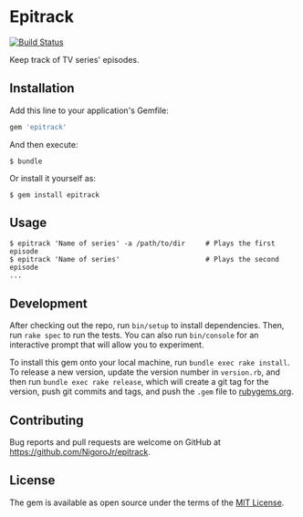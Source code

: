# Epitrack

[![Build Status](https://travis-ci.org/NigoroJr/epitrack.svg?branch=master)](https://travis-ci.org/NigoroJr/epitrack)

Keep track of TV series' episodes.

## Installation

Add this line to your application's Gemfile:

```ruby
gem 'epitrack'
```

And then execute:

    $ bundle

Or install it yourself as:

    $ gem install epitrack

## Usage

```console
$ epitrack 'Name of series' -a /path/to/dir     # Plays the first episode
$ epitrack 'Name of series'                     # Plays the second episode
...
```

## Development

After checking out the repo, run `bin/setup` to install dependencies. Then, run `rake spec` to run the tests. You can also run `bin/console` for an interactive prompt that will allow you to experiment.

To install this gem onto your local machine, run `bundle exec rake install`. To release a new version, update the version number in `version.rb`, and then run `bundle exec rake release`, which will create a git tag for the version, push git commits and tags, and push the `.gem` file to [rubygems.org](https://rubygems.org).

## Contributing

Bug reports and pull requests are welcome on GitHub at https://github.com/NigoroJr/epitrack.

## License

The gem is available as open source under the terms of the [MIT License](http://opensource.org/licenses/MIT).

